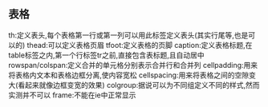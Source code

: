## 表格
th:定义表头,每个表格第一行或第一列可以用此标签定义表头(其实行尾等,也是可以的)
thead:可以定义表格页眉
tfoot:定义表格的页脚
caption:定义表格标题,在table标签之内,第一个行标签tr之前,直接包含表标题,且自动居中
rowspan/colspan:定义合并的单元格分别表示合并行和合并列
cellpadding:用来将表格内文本和表格边框分离,使内容宽松
cellspacing:用来将表格之间的空隙变大(看起来就像边框变宽的效果)
colgroup:据说可以为不同组定义不同的样式,然而实测并不可以
frame:不能在ie中正常显示